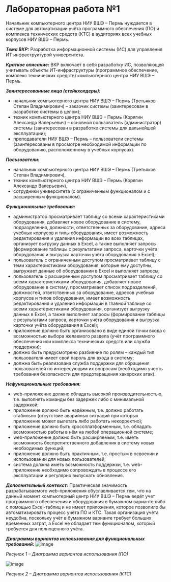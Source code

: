 # Лабораторная работа №1

Начальник компьютерного центра НИУ ВШЭ – Пермь нуждается в системе для автоматизации учёта программного обеспечения (ПО) и комплекса технических средств (КТС) в аудиториях всех учебных корпусов НИУ ВШЭ – Пермь.

___Тема ВКР:___
Разработка информационной системы (ИС) для управления ИТ инфраструктурой университета.

___Краткое описание:___
ВКР включает в себя разработку ИС, позволяющей учитывать объекты ИТ-инфраструктуры (программное обеспечение, комплекс технических средств) компьютерного центра НИУ ВШЭ – Пермь.

___Заинтересованные лица (стейкхолдеры):___
-	начальник компьютерного центра НИУ ВШЭ – Пермь (Третьяков Степан Владимирович) – заказчик системы (заинтересован в разработке системы в целом);
-	техник компьютерного центра НИУ ВШЭ – Пермь (Корягин Александр Валерьевич) – основной пользователь (администратор) системы (заинтересован в разработке системы для дальнейшей эксплуатации);
-	преподаватели НИУ ВШЭ – Пермь – пользователи системы (заинтересованы в просмотре необходимой информации по оборудованию, расположенному в учебных корпусах).

___Пользователи:___
- начальник компьютерного центра НИУ ВШЭ – Пермь (Третьяков Степан Владимирович),
- техник компьютерного центра НИУ ВШЭ – Пермь (Корягин Александр Валерьевич),
- сотрудники университета (с ограниченным функционалом и с расширенным функционалом).

___Функциональные требования:___
+	администратор просматривает таблицу со всеми характеристиками оборудования, добавляет новое оборудование в систему, подразделения, должности, ответственных за оборудование, адреса учебных корпусов и типы оборудования, имеет возможность редактирования и удаления информации во всех таблицах, организует выгрузку данных в Excel, а также выполняет запросы (формирование таблицы с результатами запроса, карточки учёта оборудования и выгрузка карточки учёта оборудования в Excel);
+	пользователь с ограниченным доступом просматривает таблицу с теми характеристиками оборудования, которые ему доступны, выгружает данные об оборудовании в Excel и выполняет запросы;
+	пользователь с расширенным доступом просматривает таблицу со всеми характеристиками оборудования, добавляет новое оборудование в систему, просматривает список подразделений, должностей, ответственных за оборудование, адресов учебных корпусов и типов оборудования, имеет возможность редактирования и удаления информации в главной таблице со всеми характеристиками оборудования, организует выгрузку данных в Excel, а также выполняет запросы (формирование таблицы с результатами запроса, карточки учёта оборудования и выгрузка карточки учёта оборудования в Excel);
+	приложение должно быть организовано в виде единой точки входа с возможностью выбора желаемого раздела (учёт программного обеспечения или комплекса технических средств или служба поддержки);
+	должно быть предусмотрено разбиение по ролям – каждый тип пользователя имеет свой пароль для входа в систему;
+	должна быть реализована служба поддержки для обращения пользователей по интересующим их вопросам (необходимо учесть требования безопасности для предотвращения хакерских атак).

___Нефункциональные требования:___
*	web-приложение должно обладать высокой производительностью, т.е. выполнять команды без задержек либо с минимальной задержкой;
*	приложение должно быть надёжным, т.е. должно работать стабильно (отсутствие аварийных ситуаций при которых приложение может вылетать либо работать некорректно);
*	приложение должно быть кроссплатформенным, т.е. обладать возможностью работы в нём на любой операционной системе;
*	web-приложение должно быть расширяемым, т.е. иметь возможность беспрепятственного добавления в систему новых необходимых функций;
*	приложение должно быть практичным, т.е. простым в освоении и использовании для новых пользователей;
*	система должна иметь возможность поддержки, т.е. web-приложение необходимо сопровождать в процессе его эксплуатации и регулярно выпускать обновления.

___Дополнительный контекст:___
Практическая значимость разрабатываемого web-приложения обуславливается тем, что на данный момент компьютерный центр НИУ ВШЭ – Пермь ведёт учет программного обеспечения и оборудования в бумажном варианте либо с помощью Excel-таблиц и не имеет приложения, которое позволило бы автоматизировать процесс учёта ПО и КТС. Такая организация учёта неудобна, поскольку учёт в бумажном варианте требует больших временных затрат, а Excel не обладает тем функционалом, который требуется для полноценного учёта.

___Диаграммы вариантов использования для функциональных требований:___
 ![image](https://github.com/Vadim-Charming-Concerts/HSE_Labs_Software_Architecture/assets/100124384/80828036-a72c-408f-bde8-4ba8f9c3acc8)
 
_Рисунок 1 – Диаграмма вариантов использования (ПО)_

 ![image](https://github.com/Vadim-Charming-Concerts/HSE_Labs_Software_Architecture/assets/100124384/f52d01f2-aa62-40c5-82ae-0850a78b6d0f)
 
_Рисунок 2 – Диаграмма вариантов использования (КТС)_
